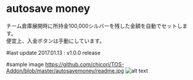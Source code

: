 # autosave money
チーム倉庫展開時に所持金100,000シルバーを残した金額を自動でセットします。  
便宜上、入金ボタンは手動にしています。

#last update
2017.01.13 : v1.0.0 release

#sample image
https://github.com/chicori/TOS-Addon/blob/master/autosavemoney/readme.jpg
![alt text](https://github.com/chicori/TOS-Addon/blob/master/autosavemoney/readme.jpg "money ss")
